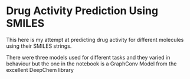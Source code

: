 # Drug Activity Prediction Using SMILES

This here is my attempt at predicting drug activity for different molecules using their SMILES strings.

There were three models used for different tasks and they varied in behaviour but the one in the notebook is a GraphConv Model from the excellent DeepChem library
